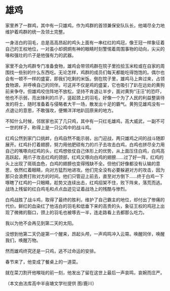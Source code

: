 # 雄鸡

家里养了一群鸡，其中有一只雄鸡，作为鸡群的首领兼保安队队长，他竭尽全力地维护着鸡群的统一及领土完整。 

一身洁白的羽毛，总是高高昂起的鸡头上面有一串红红的鸡冠，像王冠一样象征着自己的王权地位，一对虽小却炯炯有神的眼睛时刻警惕着周围事物的动向，尖尖的喙和强壮的爪子是他强有力的武器。 

家里不会为鸡群专门准备食物，雄鸡会带领鸡群在院子里捡拾玉米粒或在自家的周围找一些别的什么东西吃。无论怎样，鸡群的成员们每天都能吃得饱饱的。偶尔也会有一顿不一样的盛宴，即我们吃剩的米饭。倒在院子里，雄鸡马上奔过来，占领食物源，并呼唤自己的同伴。可这并不仅是鸡的盛宴，它也吸引了趴在远处的黄狗前来争夺。但雄鸡咬住阵地不放松，坚持不肯退让半步，面对黄狗“汪汪”的恐吓，他也不示弱，亮出锋利的爪子，竖起颈上的羽毛，好像一个为了人民的利益整装待发的将士，随时准备着与侵略者大干一场，散发出十足的霸气。黄狗见雄鸡没有一点退让的意思，不敢强攻，便懒洋洋地趴回原来的地方。 

不知什么时候，邻居家也买了几只鸡，其中有一只红毛雄鸡，高大威武，一副不可一世的样子，称得上是一只公鸡中的战斗鸡。 

红鸡公然到家门口挑衅，白鸡自然不能示弱，出门迎战，两只雄鸡之间的战斗随即展开。红鸡扑打着翅膀，努力用他肥硕有力的爪子去攻击白鸡，白鸡也拼尽全力用自己的嘴啄向红鸡的头，红鸡想依仗自己体形上的优势，从上面压住白鸡，白鸡高高跃起，用爪子攻击红鸡的颈部，红鸡又啄向白鸡的翅膀……过了好一阵，红鸡的头上出现了斑斑血色，白鸡的翅膀也变得残缺不全。但他们好像都没有认输的意思，依然红着眼睛，向对方猛烈地进攻。他们完全没有必要躲避对方的攻击，因为那只会浪费打败对方的时间。他们只管迎上前去，直至对方倒下……终于白鸡一下啄瞎了红鸡的一只眼睛，趁势又连续出击，红鸡招架不住，败下阵来，落荒而逃。战场上残留的红白鸡毛和点点血迹见证着战场上的残酷与惨烈。 

白鸡战胜了战斗鸡，取得了最终的胜利，维护了自己霸主的地位，却付出了惨痛的代价。鲜红的血染红了他洁白的羽毛和低垂下来的高贵的头，象征王权的鸡冠上出现了微微的豁口，颈上的羽毛也被啄去一半，连走路看上去都那么吃力。 

我以为他不会再见到第二天的太阳。 

没想到他第二天仍是第一个醒来，昂起头颅，一声鸡鸣冲入云霄。唤醒同伴，唤醒我们，唤醒万物。 

然而雄鸡终究还是一只鸡，逃不过命运的安排。 

春节来了，他变成了餐桌上的一道菜。 

就在菜刀割开他喉咙的前一刻，他发出了留在这世上最后一声哀鸣，哀婉而庄严。 

（本文由法库高中半亩塘文学社提供 图/鹿川）